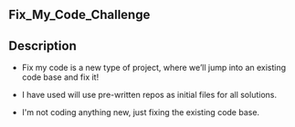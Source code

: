## Fix_My_Code_Challenge

## Description

* Fix my code is a new type of project, where we’ll jump into an existing code base and fix it!

*  I have used will use pre-written repos as initial files for all solutions.

*  I'm not coding anything new, just fixing the existing code base.